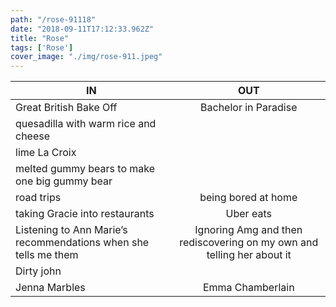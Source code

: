 ```yaml
---
path: "/rose-91118"
date: "2018-09-11T17:12:33.962Z"
title: "Rose"
tags: ['Rose']
cover_image: "./img/rose-911.jpeg"
---
```


| IN            | OUT           | 
| ------------- |:-------------:| 
| Great British Bake Off  | Bachelor in Paradise | 
| quesadilla with warm rice and cheese   |   |  
| lime La Croix |    | 
| melted gummy bears to make one big gummy bear |  | 
| road trips | being bored at home     | 
| taking Gracie into restaurants  | Uber eats   | 
| Listening to Ann Marie’s recommendations when she tells me them | Ignoring Amg and then rediscovering on my own and telling her about it   | 
| Dirty john   |     | 
| Jenna Marbles | Emma Chamberlain     | 


